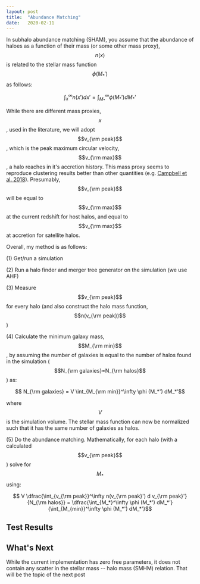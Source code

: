 ```yaml
---
layout: post
title:  "Abundance Matching"
date:   2020-02-11
---
```



In subhalo abundance matching (SHAM), you assume that the abundance of haloes as a function of their mass (or some other mass proxy), $$n(x)$$ is related to the stellar mass function $$ \phi (M_*')$$ as follows:

$$\int_x^\infty n(x') dx' = \int_{M_*}^\infty \phi (M_*') dM_*’$$

While there are different mass proxies, $$x$$, used in the literature, we will adopt $$v_{\rm peak}$$, which is the peak maximum circular velocity, $$v_{\rm max}$$,  a halo reaches in it's accretion history. This mass proxy seems to reproduce clustering results better than other quantities (e.g. <a href="https://ui.adsabs.harvard.edu/abs/2018MNRAS.477..359C/abstract">Campbell et al. 2018</a>). Presumably, $$v_{\rm peak}$$ will be equal to $$v_{\rm max}$$ at the current redshift for host halos, and equal to $$v_{\rm max}$$ at accretion for satellite halos.

Overall, my method is as follows:

(1) Get/run a simulation

(2) Run a halo finder and merger tree generator on the simulation (we use AHF)

(3) Measure $$v_{\rm peak}$$ for every halo (and also construct the halo mass function, $$n(v_{\rm peak})$$)

(4) Calculate the minimum galaxy mass, $$M_{\rm min}$$, by assuming the number of galaxies is equal to the number of halos found in the simulation ($$N_{\rm galaxies}=N_{\rm halos}$$) as:

$$ N_{\rm galaxies} = V \int_{M_{\rm min}}^\infty \phi (M_*') dM_*’$$

where $$V$$ is the simulation volume. The stellar mass function can now be normalized such that it has the same number of galaxies as halos.

(5) Do the abundance matching. Mathematically, for each halo (with a calculated $$v_{\rm peak}$$) solve for $$M_*$$ using:

$$ V \dfrac{\int_{v_{\rm peak}}^\infty n(v_{\rm peak}') d v_{\rm peak}'}{N_{\rm halos}} = \dfrac{\int_{M_*}^\infty \phi (M_*') dM_*’}{\int_{M_{min}}^\infty \phi (M_*') dM_*’}$$

## Test Results

## What's Next

While the current implementation has zero free parameters, it does not contain any scatter in the stellar mass -- halo mass (SMHM) relation. That will be the topic of the next post
